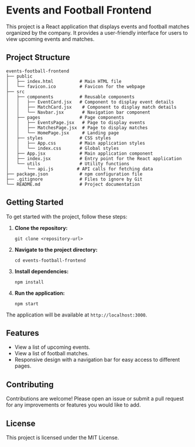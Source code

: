 # Events and Football Frontend

This project is a React application that displays events and football matches organized by the company. It provides a user-friendly interface for users to view upcoming events and matches.

## Project Structure

```
events-football-frontend
├── public
│   ├── index.html          # Main HTML file
│   └── favicon.ico         # Favicon for the webpage
├── src
│   ├── components          # Reusable components
│   │   ├── EventCard.jsx   # Component to display event details
│   │   ├── MatchCard.jsx    # Component to display match details
│   │   └── Navbar.jsx       # Navigation bar component
│   ├── pages               # Page components
│   │   ├── EventsPage.jsx   # Page to display events
│   │   ├── MatchesPage.jsx  # Page to display matches
│   │   └── HomePage.jsx     # Landing page
│   ├── styles              # CSS styles
│   │   ├── App.css         # Main application styles
│   │   └── index.css       # Global styles
│   ├── App.jsx             # Main application component
│   ├── index.jsx           # Entry point for the React application
│   └── utils               # Utility functions
│       └── api.js         # API calls for fetching data
├── package.json            # npm configuration file
├── .gitignore              # Files to ignore by Git
└── README.md               # Project documentation
```

## Getting Started

To get started with the project, follow these steps:

1. **Clone the repository:**
   ```
   git clone <repository-url>
   ```

2. **Navigate to the project directory:**
   ```
   cd events-football-frontend
   ```

3. **Install dependencies:**
   ```
   npm install
   ```

4. **Run the application:**
   ```
   npm start
   ```

The application will be available at `http://localhost:3000`.

## Features

- View a list of upcoming events.
- View a list of football matches.
- Responsive design with a navigation bar for easy access to different pages.

## Contributing

Contributions are welcome! Please open an issue or submit a pull request for any improvements or features you would like to add.

## License

This project is licensed under the MIT License.